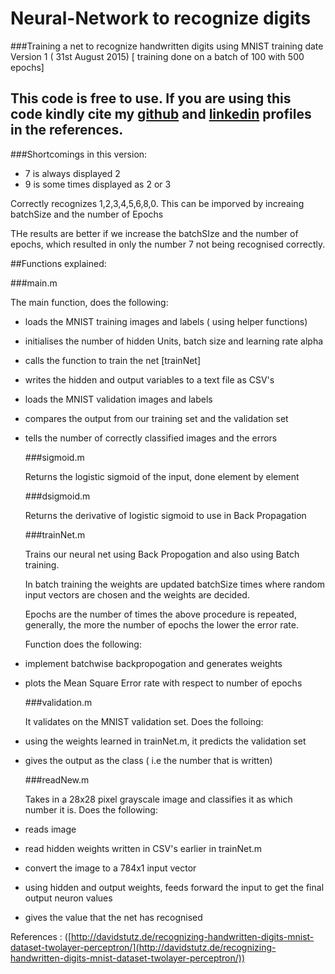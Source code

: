 # Neural-Network to recognize digits
###Training a net to recognize handwritten digits using MNIST training date Version 1 ( 31st August 2015) [ training done on a batch of 100 with 500 epochs]

## This code is free to use. If you are using this code kindly cite my [github](https://github.com/khannasarthak) and [linkedin](https://www.linkedin.com/in/sarthakkhanna) profiles in the references.
###Shortcomings in this version:
- 7 is always displayed 2
- 9 is some times displayed as 2 or 3

Correctly recognizes 1,2,3,4,5,6,8,0. This can be imporved by increaing batchSize and the number of Epochs

 THe results are better if we increase the batchSIze and the number of epochs, which resulted in only the number 7 not being recognised correctly.

  ##Functions explained:

  ###main.m

  The main function, does the following:
- loads the MNIST training images and labels ( using helper functions)
- initialises the number of hidden Units, batch size and learning rate alpha
- calls the function to train the net [trainNet]
- writes the hidden and output variables to a text file as CSV's
- loads the MNIST validation images and labels
- compares the output from our training set and the validation set
- tells the number of correctly classified images and the errors

  ###sigmoid.m

  Returns the logistic sigmoid of the input, done element by element

  ###dsigmoid.m

  Returns the derivative of logistic sigmoid to use in Back Propagation

  ###trainNet.m

  Trains our neural net using Back Propogation and also using Batch training.

  In batch training the weights are updated batchSize times where random input vectors are chosen and the weights are decided.

  Epochs are the number of times the above procedure is repeated, generally, the more the number of epochs the lower the error rate.

  Function does the following:

- implement batchwise backpropogation and generates weights
- plots the Mean Square Error rate with respect to number of epochs

  ###validation.m

  It validates on the MNIST validation set. Does the folloing:

- using the weights learned in trainNet.m, it predicts the validation set
- gives the output as the class ( i.e the number that is written)

  ###readNew.m

  Takes in a 28x28 pixel grayscale image and classifies it as which number it is. Does the following:

- reads image
- read hidden weights written in CSV's earlier in trainNet.m
- convert the image to a 784x1 input vector
- using hidden and output weights, feeds forward the input to get the final output neuron values
- gives the value that the net has recognised

 References : ([http://davidstutz.de/recognizing-handwritten-digits-mnist-dataset-twolayer-perceptron/](http://davidstutz.de/recognizing-handwritten-digits-mnist-dataset-twolayer-perceptron/))
